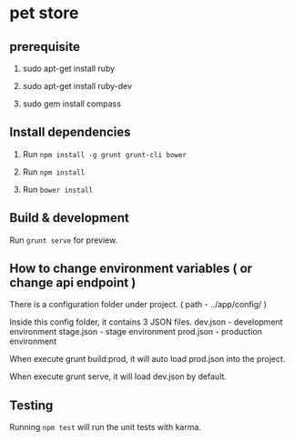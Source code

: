 # pet store

## prerequisite
1. sudo apt-get install ruby

2. sudo apt-get install ruby-dev

3. sudo gem install compass

## Install dependencies
1. Run `npm install -g grunt grunt-cli bower`

3. Run `npm install`

4. Run `bower install`

## Build & development

Run `grunt serve` for preview.

## How to change environment variables ( or change api endpoint )
There is a configuration folder under project. ( path - ../app/config/ )

Inside this config folder, it contains 3 JSON files.
dev.json   - development environment
stage.json - stage environment
prod.json  - production environment

When execute grunt build:prod, it will auto load prod.json into the project.

When execute grunt serve, it will load dev.json by default.

## Testing

Running `npm test` will run the unit tests with karma.